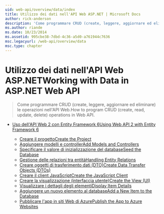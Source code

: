 ```yaml
---
uid: web-api/overview/data/index
title: Utilizzo dei dati nell'API Web ASP.NET | Microsoft Docs
author: rick-anderson
description: 'Come programmare CRUD (create, leggere, aggiornare ed eliminare) le operazioni nell''API Web.'
ms.author: riande
ms.date: 10/23/2014
ms.assetid: 995cbe38-7dbd-4c36-a5d0-a761944c7636
msc.legacyurl: /web-api/overview/data
msc.type: chapter
---
```

<a name="working-with-data-in-aspnet-web-api"></a><span data-ttu-id="f1ebf-103">Utilizzo dei dati nell'API Web ASP.NET</span><span class="sxs-lookup"><span data-stu-id="f1ebf-103">Working with Data in ASP.NET Web API</span></span>
====================
> <span data-ttu-id="f1ebf-104">Come programmare CRUD (create, leggere, aggiornare ed eliminare) le operazioni nell'API Web.</span><span class="sxs-lookup"><span data-stu-id="f1ebf-104">How to program CRUD (create, read, update, delete) operations in Web API.</span></span>


- [<span data-ttu-id="f1ebf-105">Uso dell'API Web 2 con Entity Framework 6</span><span class="sxs-lookup"><span data-stu-id="f1ebf-105">Using Web API 2 with Entity Framework 6</span></span>](using-web-api-with-entity-framework/index.md)

    - [<span data-ttu-id="f1ebf-106">Creare il progetto</span><span class="sxs-lookup"><span data-stu-id="f1ebf-106">Create the Project</span></span>](using-web-api-with-entity-framework/part-1.md)
    - [<span data-ttu-id="f1ebf-107">Aggiungere modelli e controller</span><span class="sxs-lookup"><span data-stu-id="f1ebf-107">Add Models and Controllers</span></span>](using-web-api-with-entity-framework/part-2.md)
    - [<span data-ttu-id="f1ebf-108">Specificare il valore di inizializzazione del database</span><span class="sxs-lookup"><span data-stu-id="f1ebf-108">Seed the Database</span></span>](using-web-api-with-entity-framework/part-3.md)
    - [<span data-ttu-id="f1ebf-109">Gestione delle relazioni tra entità</span><span class="sxs-lookup"><span data-stu-id="f1ebf-109">Handling Entity Relations</span></span>](using-web-api-with-entity-framework/part-4.md)
    - [<span data-ttu-id="f1ebf-110">Creare oggetti di trasferimento dati (DTO)</span><span class="sxs-lookup"><span data-stu-id="f1ebf-110">Create Data Transfer Objects (DTOs)</span></span>](using-web-api-with-entity-framework/part-5.md)
    - [<span data-ttu-id="f1ebf-111">Creare il client JavaScript</span><span class="sxs-lookup"><span data-stu-id="f1ebf-111">Create the JavaScript Client</span></span>](using-web-api-with-entity-framework/part-6.md)
    - [<span data-ttu-id="f1ebf-112">Creare la visualizzazione (interfaccia utente)</span><span class="sxs-lookup"><span data-stu-id="f1ebf-112">Create the View (UI)</span></span>](using-web-api-with-entity-framework/part-7.md)
    - [<span data-ttu-id="f1ebf-113">Visualizzare i dettagli degli elementi</span><span class="sxs-lookup"><span data-stu-id="f1ebf-113">Display Item Details</span></span>](using-web-api-with-entity-framework/part-8.md)
    - [<span data-ttu-id="f1ebf-114">Aggiungere un nuovo elemento al database</span><span class="sxs-lookup"><span data-stu-id="f1ebf-114">Add a New Item to the Database</span></span>](using-web-api-with-entity-framework/part-9.md)
    - [<span data-ttu-id="f1ebf-115">Pubblicare l'app in siti Web di Azure</span><span class="sxs-lookup"><span data-stu-id="f1ebf-115">Publish the App to Azure Websites</span></span>](using-web-api-with-entity-framework/part-10.md)
